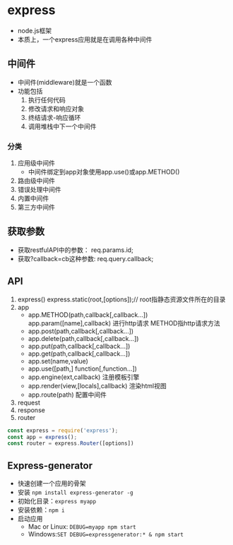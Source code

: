 # express

- node.js框架
- 本质上，一个express应用就是在调用各种中间件

## 中间件

- 中间件(middleware)就是一个函数
- 功能包括
    1. 执行任何代码
    1. 修改请求和响应对象
    1. 终结请求-响应循环
    1. 调用堆栈中下一个中间件

### 分类

1. 应用级中间件
    - 中间件绑定到app对象使用app.use()或app.METHOD()
1. 路由级中间件
1. 错误处理中间件
1. 内置中间件
1. 第三方中间件

## 获取参数

- 获取restfulAPI中的参数：  req.params.id;
- 获取?callback=cb这种参数: req.query.callback;

## API

1. express()
    express.static(root,[options]);// root指静态资源文件所在的目录
2. app
    - app.METHOD(path,callback[,callback...]) app.param([name],callback) 进行http请求 METHOD指http请求方法
    - app.post(path,callback[,callback...])
    - app.delete(path,callback[,callback...])
    - app.put(path,callback[,callback...])
    - app.get(path,callback[,callback...])
    - app.set(name,value)
    - app.use([path,] function[,function...])
    - app.engine(ext,callback) 注册模板引擎
    - app.render(view,[locals],callback)  渲染html视图
    - app.route(path) 配置中间件
3. request
4. response
5. router

```js
const express = require('express');
const app = express();
const router = express.Router([options])
```

## Express-generator

- 快速创建一个应用的骨架
- 安装 `npm install express-generator -g`
- 初始化目录：`express myapp`
- 安装依赖：`npm i`
- 启动应用
    - Mac or Linux: `DEBUG=myapp npm start`
    - Windows:`SET DEBUG=expressgenerator:* & npm start`

